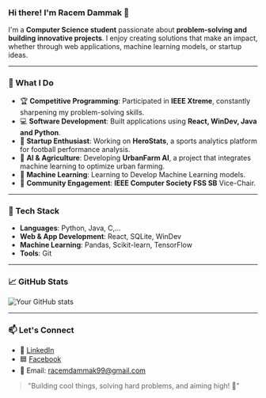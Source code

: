 ### Hi there! I'm Racem Dammak 👋

I'm a **Computer Science student** passionate about **problem-solving and building innovative projects**. I enjoy creating solutions that make an impact, whether through web applications, machine learning models, or startup ideas.

---

### 🚀 What I Do
- 🏆 **Competitive Programming**: Participated in **IEEE Xtreme**, constantly sharpening my problem-solving skills.
- 💻 **Software Development**: Built applications using **React, WinDev, Java and Python**.
- 🏢 **Startup Enthusiast**: Working on **HeroStats**, a sports analytics platform for football performance analysis.
- 🌿 **AI & Agriculture**: Developing **UrbanFarm AI**, a project that integrates machine learning to optimize urban farming.
- 🤖 **Machine Learning**: Learning to Develop Machine Learning models.
- 📢 **Community Engagement**: **IEEE Computer Society FSS SB** Vice-Chair.

---

### 📌 Tech Stack
- **Languages**: Python, Java, C,...
- **Web & App Development**: React, SQLite, WinDev
- **Machine Learning**: Pandas, Scikit-learn, TensorFlow
- **Tools**: Git

---

### 📈 GitHub Stats
![Your GitHub stats](https://github-readme-stats.vercel.app/api?username=racemdammak&show_icons=true&theme=tokyonight)

---

### 📫 Let's Connect
- 🔗 [LinkedIn](https://www.linkedin.com/in/racemdammak/)
- 🟦 [Facebook](https://www.facebook.com/racemdammak13/)
- 📧 Email: racemdammak99@gmail.com

> "Building cool things, solving hard problems, and aiming high! 🚀"
